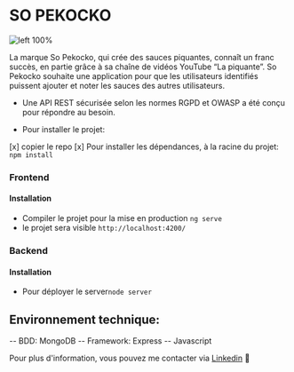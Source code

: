# SO PEKOCKO

![left 100%](https://user.oc-static.com/upload/2019/09/02/15674356878125_image2.png)

La marque So Pekocko, qui crée des sauces piquantes, connaît un franc succès, en partie grâce à sa chaîne de vidéos YouTube “La piquante”.
So Pekocko souhaite une application pour que les utilisateurs identifiés puissent ajouter et noter les sauces des autres utilisateurs.

- Une API REST sécurisée selon les normes RGPD et OWASP a été conçu pour répondre au besoin.

- Pour installer le projet:

[x] copier le repo
[x] Pour installer les dépendances, à la racine du projet: `npm install`

### Frontend

#### Installation

- Compiler le projet pour la mise en production `ng serve`
- le projet sera visible `http://localhost:4200/`

### Backend

#### Installation

- Pour déployer le server`node server`

## Environnement technique:

-- BDD: MongoDB
-- Framework: Express
-- Javascript

Pour plus d'information, vous pouvez me contacter via [Linkedin](https://www.linkedin.com/in/herisson-agile-python/) 🤖
